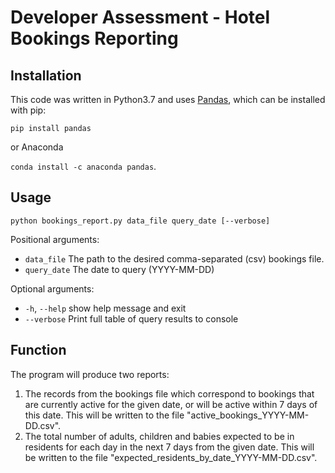 # Developer Assessment - Hotel Bookings Reporting #

## Installation ##

This code was written in Python3.7 and uses [Pandas](https://pandas.pydata.org/), which can be installed with pip:

`pip install pandas`

or Anaconda

`conda install -c anaconda pandas`.

## Usage ##

`python bookings_report.py data_file query_date [--verbose]`

Positional arguments:
  * `data_file`   The path to the desired comma-separated (csv) bookings file.
  * `query_date`  The date to query (YYYY-MM-DD)

Optional arguments:
  * `-h`, `--help`  show help message and exit
  * `--verbose`   Print full table of query results to console
  
## Function ##

The program will produce two reports:

1. The records from the bookings file which correspond to bookings that are currently active for the given date, or will be active within 7 days of this date. This will be written to the file "active_bookings_YYYY-MM-DD.csv".
2. The total number of adults, children and babies expected to be in residents for each day in the next 7 days from the given date. This will be written to the file "expected_residents_by_date_YYYY-MM-DD.csv".
